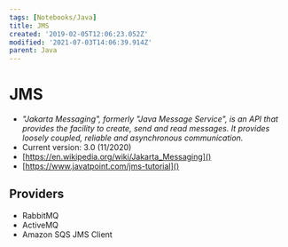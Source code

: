 ```yaml
---
tags: [Notebooks/Java]
title: JMS
created: '2019-02-05T12:06:23.052Z'
modified: '2021-07-03T14:06:39.914Z'
parent: Java
---
```


# JMS
- *"Jakarta Messaging", formerly "Java Message Service", is an API that provides the facility to create, send and read messages. It provides loosely coupled, reliable and asynchronous communication.*
- Current version: 3.0 (11/2020)
- [https://en.wikipedia.org/wiki/Jakarta_Messaging]()
- [https://www.javatpoint.com/jms-tutorial]()

## Providers
- RabbitMQ
- ActiveMQ
- Amazon SQS JMS Client
